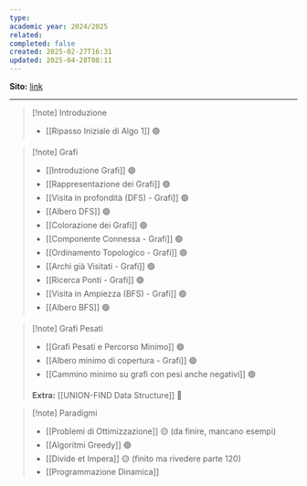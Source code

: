 ```yaml
---
type: 
academic year: 2024/2025
related: 
completed: false
created: 2025-02-27T16:31
updated: 2025-04-28T08:11
---
```

**Sito:** [link](https://twiki.di.uniroma1.it/twiki/view/Algoritmi2/PALGdiario2014_2)

---

>[!note] Introduzione
>- [[Ripasso Iniziale di Algo 1]] 🟢

>[!note] Grafi
>- [[Introduzione Grafi]] 🟢
>- [[Rappresentazione dei Grafi]] 🟢
>- [[Visita in profondità (DFS) - Grafi]] 🟢
>- [[Albero DFS]] 🟢
>- [[Colorazione dei Grafi]] 🟢
>- [[Componente Connessa - Grafi]] 🟢
>- [[Ordinamento Topologico - Grafi]] 🟢
>- [[Archi già Visitati - Grafi]] 🟢
>- [[Ricerca Ponti - Grafi]] 🟢
>- [[Visita in Ampiezza (BFS) - Grafi]] 🟢
>- [[Albero BFS]] 🟢

>[!note] Grafi Pesati
>
>- [[Grafi Pesati e Percorso Minimo]] 🟢
>- [[Albero minimo di copertura - Grafi]] 🟢
>- [[Cammino minimo su grafi con pesi anche negativi]] 🟢
>  
>  
>**Extra:** [[UNION-FIND Data Structure]] 🔴

>[!note] Paradigmi
>- [[Problemi di Ottimizzazione]] 🟡 (da finire, mancano esempi)
>- [[Algoritmi Greedy]] 🟢
>- [[Divide et Impera]] 🟡 (finito ma rivedere parte 120)
>- [[Programmazione Dinamica]]

